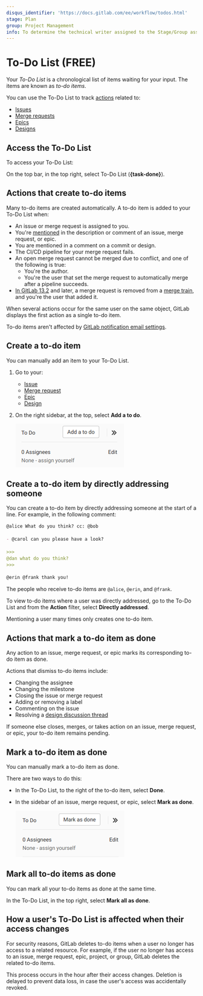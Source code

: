 ```yaml
---
disqus_identifier: 'https://docs.gitlab.com/ee/workflow/todos.html'
stage: Plan
group: Project Management
info: To determine the technical writer assigned to the Stage/Group associated with this page, see https://about.gitlab.com/handbook/engineering/ux/technical-writing/#assignments
---
```


# To-Do List **(FREE)**

Your *To-Do List* is a chronological list of items waiting for your input.
The items are known as *to-do items*.

You can use the To-Do List to track [actions](#actions-that-create-to-do-items) related to:

- [Issues](project/issues/index.md)
- [Merge requests](project/merge_requests/index.md)
- [Epics](group/epics/index.md)
- [Designs](project/issues/design_management.md)

## Access the To-Do List

To access your To-Do List:

On the top bar, in the top right, select To-Do List (**{task-done}**).

## Actions that create to-do items

Many to-do items are created automatically.
A to-do item is added to your To-Do List when:

- An issue or merge request is assigned to you.
- You're [mentioned](discussions/index.md#mentions) in the description or
  comment of an issue, merge request, or epic.
- You are mentioned in a comment on a commit or design.
- The CI/CD pipeline for your merge request fails.
- An open merge request cannot be merged due to conflict, and one of the
  following is true:
  - You're the author.
  - You're the user that set the merge request to automatically merge after a
    pipeline succeeds.
- [In GitLab 13.2](https://gitlab.com/gitlab-org/gitlab/-/issues/12136) and later, a
  merge request is removed from a
  [merge train](../ci/pipelines/merge_trains.md),
  and you're the user that added it.

When several actions occur for the same user on the same object,
GitLab displays the first action as a single to-do item.

To-do items aren't affected by [GitLab notification email settings](profile/notifications.md).

## Create a to-do item

You can manually add an item to your To-Do List.

1. Go to your:

   - [Issue](project/issues/index.md)
   - [Merge request](project/merge_requests/index.md)
   - [Epic](group/epics/index.md)
   - [Design](project/issues/design_management.md)

1. On the right sidebar, at the top, select **Add a to do**.

   ![Adding a to-do item from the issuable sidebar](img/todos_add_todo_sidebar_v14_1.png)

## Create a to-do item by directly addressing someone

You can create a to-do item by directly addressing someone at the start of a line.
For example, in the following comment:

```markdown
@alice What do you think? cc: @bob

- @carol can you please have a look?

>>>
@dan what do you think?
>>>

@erin @frank thank you!
```

The people who receive to-do items are `@alice`, `@erin`, and
`@frank`.

To view to-do items where a user was directly addressed, go to the To-Do List and
from the **Action** filter, select **Directly addressed**.

Mentioning a user many times only creates one to-do item.

## Actions that mark a to-do item as done

Any action to an issue, merge request, or epic marks its
corresponding to-do item as done.

Actions that dismiss to-do items include:

- Changing the assignee
- Changing the milestone
- Closing the issue or merge request
- Adding or removing a label
- Commenting on the issue
- Resolving a [design discussion thread](project/issues/design_management.md#resolve-design-threads)

If someone else closes, merges, or takes action on an issue, merge request, or
epic, your to-do item remains pending.

## Mark a to-do item as done

You can manually mark a to-do item as done.

There are two ways to do this:

- In the To-Do List, to the right of the to-do item, select **Done**.
- In the sidebar of an issue, merge request, or epic, select **Mark as done**.

  ![Mark as done from the sidebar](img/todos_mark_done_sidebar_v14_1.png)

## Mark all to-do items as done

You can mark all your to-do items as done at the same time.

In the To-Do List, in the top right, select **Mark all as done**.

## How a user's To-Do List is affected when their access changes

For security reasons, GitLab deletes to-do items when a user no longer has access to a related resource.
For example, if the user no longer has access to an issue, merge request, epic, project, or group,
GitLab deletes the related to-do items.

This process occurs in the hour after their access changes. Deletion is delayed to
prevent data loss, in case the user's access was accidentally revoked.
